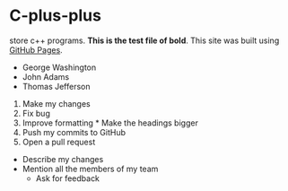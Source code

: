 # C-plus-plus
store c++ programs.
**This is the test file of bold**.
This site was built using [GitHub Pages](https://pages.github.com/).
- George Washington
- John Adams
- Thomas Jefferson
1. Make my changes
  1. Fix bug
  2. Improve formatting
    * Make the headings bigger
2. Push my commits to GitHub
3. Open a pull request
  * Describe my changes
  * Mention all the members of my team
    * Ask for feedback
